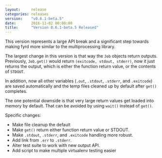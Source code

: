 ```yaml
---
layout:     release
categories: releases
version:    "v0.6.1-beta.5"
date:       2016-11-02 00:00:00
title:      "Version 0.6.1-beta.5 Released"
---
```

This version represents a large API break and a significant step towards making
fyrd more similar to the multiprocessing library.

The largest change in this version is that way the `Job` objects return
outputs. Previously, `Job.get()` would return `(exitcode, stdout, stderr)`, now
it just returns the output, which is either the function return value, or the
contents of `STDOUT`.

<!--break-->

In addition, now all other variables (`.out`, `.stdout`, `.stderr`, and
`.exitcode`) are saved automatically and the temp files cleaned up by default
after `get()` completes.

The one potential downside is that very large return values get loaded into
memory by default. That can be avoided by using `wait()` instead of `get()`.

Specific changes:

- Make file cleanup the default
- Make `get()` return either function return value or STDOUT.
- Make `.stdout`, `.stderr`, and `.exitcode` handling more robust.
- Add link from `.err` to `.stderr`.
- Alter test suite to work with new output API.
- Add script to make multiple virtualenv testing easier
